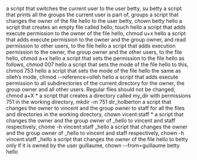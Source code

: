 a script that switches the current user to the user betty, su betty
a script that prints all the groups the current user is part of, groups
a script that changes the owner of the file hello to the user betty, chown betty hello
a script that creates an empty file called hello, touch hello
a script that adds execute permission to the owner of the file hello, chmod u+x hello
a script that adds execute permission to the owner and the group owner, and read permission to other users, to the file hello
a script that adds execution permission to the owner, the group owner and the other users, to the file hello, chmod a+x hello
a script that sets the permission to the file hello as follows, chmod 007 hello
a script that sets the mode of the file hello to this, chmod 753 hello
a script that sets the mode of the file hello the same as olleh’s mode, chmod --reference=olleh hello
a script that adds execute permission to all subdirectories of the current directory for the owner, the group owner and all other users. Regular files should not be changed, chmod a+X *
a script that creates a directory called my_dir with permissions 751 in the working directory, mkdir -m 751 dir_holberton
a script that changes the owner to vincent and the group owner to staff for all the files and directories in the working directory, chown vicent:staff *
a script that changes the owner and the group owner of _hello to vincent and staff respectively, chome -h vincent:staff _hello
a script that changes the owner and the group owner of _hello to vincent and staff respectively, chown -h vincent:staff _hello
a script that changes the owner of the file hello to betty only if it is owned by the user guillaume, chown --from=guillaume betty hello
